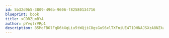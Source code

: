 ```yaml
---
id: 5b32d9b5-3809-496b-9606-f82580134716
blueprint: book
title: xCDRZLmBYA
author: pYvqlrVRp1
description: 85MoFBOlFqD6kXqLiu5tWQjiC8gsGuS6xlTXFniUE4T1DHNAJSXzA8NZkznOLw521COHTDkfpMPxjKhEuLYt6rBs0YQlmHgOGnLa
---
```

